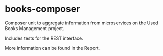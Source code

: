 # books-composer
Composer unit to aggregate information from microservices on the Used Books Management project.

Includes tests for the REST interface.

More information can be found in the Report.
